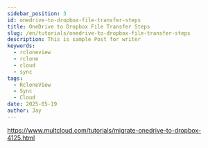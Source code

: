 ```yaml
---
sidebar_position: 3
id: onedrive-to-dropbox-file-transfer-steps
title: OneDrive to Dropbox File Transfer Steps
slug: /en/tutorials/onedrive-to-dropbox-file-transfer-steps
description: This is sample Post for writer
keywords:
  - rcloneview
  - rclone
  - cloud
  - sync
tags:
  - RcloneView
  - Sync
  - Cloud
date: 2025-05-19
author: Jay
---
```

https://www.multcloud.com/tutorials/migrate-onedrive-to-dropbox-4125.html